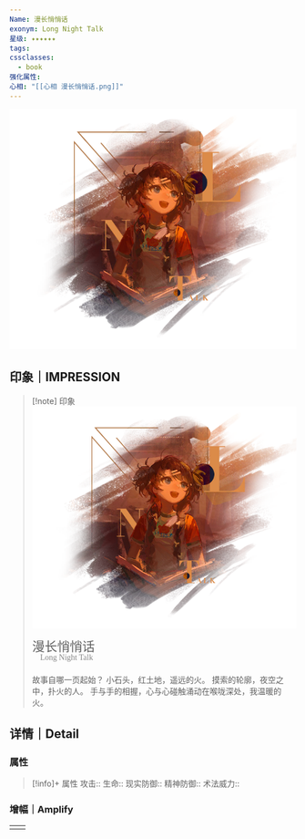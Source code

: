 ```yaml
---
Name: 漫长悄悄话
exonym: Long Night Talk
星级: ✦✦✦✦✦✦
tags: 
cssclasses:
  - book
强化属性: 
心相: "[[心相 漫长悄悄话.png]]"
---
```

![cover](assets/漫长悄悄话｜Long%20Night%20Talk.assets/心相%20漫长悄悄话.png)
## 印象｜IMPRESSION

> [!note] 印象
> ![心相|inlL|300](assets/漫长悄悄话｜Long%20Night%20Talk.assets/心相%20漫长悄悄话.png)
> <p style="font-family: '家族宋', sans-serif; font-size: 22px; line-height: 0.75; text-indent: 0;">漫长悄悄话<br><span style="font-family: serif; font-size: 14px; color: #888888;">　Long Night Talk</span></p>
> 
> 故事自哪一页起始？
> 小石头，红土地，遥远的火。
> 摸索的轮廓，夜空之中，扑火的人。
> 手与手的相握，心与心碰触涌动在喉咙深处，我温暖的火。


## 详情｜Detail

### 属性

> [!info]+ 属性
> 攻击:: 
> 生命:: 
> 现实防御:: 
> 精神防御:: 
> 术法威力:: 

### 增幅｜Amplify


|     |     |
| --- | --- |
|     |     |
